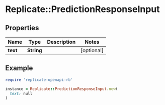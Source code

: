 # Replicate::PredictionResponseInput

## Properties

| Name | Type | Description | Notes |
| ---- | ---- | ----------- | ----- |
| **text** | **String** |  | [optional] |

## Example

```ruby
require 'replicate-openapi-rb'

instance = Replicate::PredictionResponseInput.new(
  text: null
)
```


